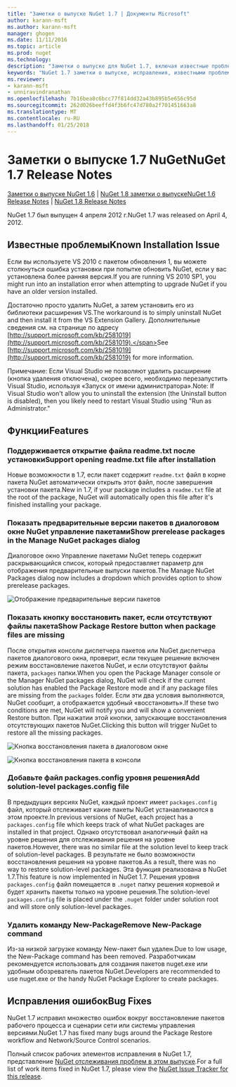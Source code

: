 ```yaml
---
title: "Заметки о выпуске NuGet 1.7 | Документы Microsoft"
author: karann-msft
ms.author: karann-msft
manager: ghogen
ms.date: 11/11/2016
ms.topic: article
ms.prod: nuget
ms.technology: 
description: "Заметки о выпуске для NuGet 1.7, включая известные проблемы, исправленные ошибки, добавленные функции и DCR."
keywords: "NuGet 1.7 заметки о выпуске, исправления, известными проблемами, добавлены функции, DCR"
ms.reviewer:
- karann-msft
- unniravindranathan
ms.openlocfilehash: 7b16bea8c6bcc77f814dd32a43b895b5e656c95d
ms.sourcegitcommit: 262d026beeffd4f3b6fc47d780a2f701451663a8
ms.translationtype: MT
ms.contentlocale: ru-RU
ms.lasthandoff: 01/25/2018
---
```

# <a name="nuget-17-release-notes"></a><span data-ttu-id="c12d4-104">Заметки о выпуске 1.7 NuGet</span><span class="sxs-lookup"><span data-stu-id="c12d4-104">NuGet 1.7 Release Notes</span></span>

<span data-ttu-id="c12d4-105">[Заметки о выпуске NuGet 1.6](../release-notes/nuget-1.6.md) | [NuGet 1.8 заметки о выпуске](../release-notes/nuget-1.8.md)</span><span class="sxs-lookup"><span data-stu-id="c12d4-105">[NuGet 1.6 Release Notes](../release-notes/nuget-1.6.md) | [NuGet 1.8 Release Notes](../release-notes/nuget-1.8.md)</span></span>

<span data-ttu-id="c12d4-106">NuGet 1.7 был выпущен 4 апреля 2012 г.</span><span class="sxs-lookup"><span data-stu-id="c12d4-106">NuGet 1.7 was released on April 4, 2012.</span></span>

## <a name="known-installation-issue"></a><span data-ttu-id="c12d4-107">Известные проблемы</span><span class="sxs-lookup"><span data-stu-id="c12d4-107">Known Installation Issue</span></span>
<span data-ttu-id="c12d4-108">Если вы используете VS 2010 с пакетом обновления 1, вы можете столкнуться ошибка установки при попытке обновить NuGet, если у вас установлена более ранняя версия.</span><span class="sxs-lookup"><span data-stu-id="c12d4-108">If you are running VS 2010 SP1, you might run into an installation error when attempting to upgrade NuGet if you have an older version installed.</span></span>

<span data-ttu-id="c12d4-109">Достаточно просто удалить NuGet, а затем установить его из библиотеки расширения VS.</span><span class="sxs-lookup"><span data-stu-id="c12d4-109">The workaround is to simply uninstall NuGet and then install it from the VS Extension Gallery.</span></span>  <span data-ttu-id="c12d4-110">Дополнительные сведения см. на странице по адресу [http://support.microsoft.com/kb/2581019](http://support.microsoft.com/kb/2581019).</span><span class="sxs-lookup"><span data-stu-id="c12d4-110">See [http://support.microsoft.com/kb/2581019](http://support.microsoft.com/kb/2581019) for more information.</span></span>

<span data-ttu-id="c12d4-111">Примечание: Если Visual Studio не позволяют удалить расширение (кнопка удаления отключена), скорее всего, необходимо перезапустить Visual Studio, используя «Запуск от имени администратора».</span><span class="sxs-lookup"><span data-stu-id="c12d4-111">Note: If Visual Studio won't allow you to uninstall the extension (the Uninstall button is disabled), then you likely need to restart Visual Studio using "Run as Administrator."</span></span>

## <a name="features"></a><span data-ttu-id="c12d4-112">Функции</span><span class="sxs-lookup"><span data-stu-id="c12d4-112">Features</span></span>

### <a name="support-opening-readmetxt-file-after-installation"></a><span data-ttu-id="c12d4-113">Поддерживается открытие файла readme.txt после установки</span><span class="sxs-lookup"><span data-stu-id="c12d4-113">Support opening readme.txt file after installation</span></span>
<span data-ttu-id="c12d4-114">Новые возможности в 1.7, если пакет содержит `readme.txt` файл в корне пакета NuGet автоматически открыть этот файл, после завершения установки пакета.</span><span class="sxs-lookup"><span data-stu-id="c12d4-114">New in 1.7, if your package includes a `readme.txt` file at the root of the package, NuGet will automatically open this file after it's finished installing your package.</span></span>

### <a name="show-prerelease-packages-in-the-manage-nuget-packages-dialog"></a><span data-ttu-id="c12d4-115">Показать предварительные версии пакетов в диалоговом окне NuGet управление пакетами</span><span class="sxs-lookup"><span data-stu-id="c12d4-115">Show prerelease packages in the Manage NuGet packages dialog</span></span>
<span data-ttu-id="c12d4-116">Диалоговое окно Управление пакетами NuGet теперь содержит раскрывающийся список, который предоставляет параметр для отображения предварительные выпуски пакетов.</span><span class="sxs-lookup"><span data-stu-id="c12d4-116">The Manage NuGet Packages dialog now includes a dropdown which provides option to show prerelease packages.</span></span>

![Отображение предварительные версии пакетов](./media/prerelease-dropdown.png)

### <a name="show-package-restore-button-when-package-files-are-missing"></a><span data-ttu-id="c12d4-118">Показать кнопку восстановить пакет, если отсутствуют файлы пакета</span><span class="sxs-lookup"><span data-stu-id="c12d4-118">Show Package Restore button when package files are missing</span></span>
<span data-ttu-id="c12d4-119">После открытия консоли диспетчера пакетов или NuGet диспетчера пакетов диалогового окна, проверит, если текущее решение включен режим восстановление пакетов NuGet, и если отсутствуют файлы пакета, `packages` папки.</span><span class="sxs-lookup"><span data-stu-id="c12d4-119">When you open the Package Manager console or the Manager NuGet packages dialog, NuGet will check if the current solution has enabled the Package Restore mode and if any package files are missing from the `packages` folder.</span></span> <span data-ttu-id="c12d4-120">Если эти два условия выполняются, NuGet сообщит, а отображается удобный «восстановить».</span><span class="sxs-lookup"><span data-stu-id="c12d4-120">If these two conditions are met, NuGet will notify you and will show a convenient Restore button.</span></span> <span data-ttu-id="c12d4-121">При нажатии этой кнопки, запускающие восстановления отсутствующих пакетов NuGet.</span><span class="sxs-lookup"><span data-stu-id="c12d4-121">Clicking this button will trigger NuGet to restore all the missing packages.</span></span>

![Кнопка восстановления пакета в диалоговом окне](./media/packagerestore-dialog.png)

![Кнопка восстановления пакета в консоли](./media/packagerestore-console.png)

### <a name="add-solution-level-packagesconfig-file"></a><span data-ttu-id="c12d4-124">Добавьте файл packages.config уровня решения</span><span class="sxs-lookup"><span data-stu-id="c12d4-124">Add solution-level packages.config file</span></span>
<span data-ttu-id="c12d4-125">В предыдущих версиях NuGet, каждый проект имеет `packages.config` файл, который отслеживает какие пакеты NuGet устанавливаются в этом проекте.</span><span class="sxs-lookup"><span data-stu-id="c12d4-125">In previous versions of NuGet, each project has a `packages.config` file which keeps track of what NuGet packages are installed in that project.</span></span> <span data-ttu-id="c12d4-126">Однако отсутствовал аналогичный файл на уровне решения для отслеживания решения на уровне пакетов.</span><span class="sxs-lookup"><span data-stu-id="c12d4-126">However, there was no similar file at the solution level to keep track of solution-level packages.</span></span> <span data-ttu-id="c12d4-127">В результате не было возможности восстановления решения на уровне пакетов.</span><span class="sxs-lookup"><span data-stu-id="c12d4-127">As a result, there was no way to restore solution-level packages.</span></span>
<span data-ttu-id="c12d4-128">Эта функция реализована в NuGet 1.7.</span><span class="sxs-lookup"><span data-stu-id="c12d4-128">This feature is now implemented in NuGet 1.7.</span></span> <span data-ttu-id="c12d4-129">Решения уровня `packages.config` файл помещается в `.nuget` папку решения корневой и будет хранить пакеты только на уровне решения.</span><span class="sxs-lookup"><span data-stu-id="c12d4-129">The solution-level `packages.config` file is placed under the `.nuget` folder under solution root and will store only solution-level packages.</span></span>

### <a name="remove-new-package-command"></a><span data-ttu-id="c12d4-130">Удалить команду New-Package</span><span class="sxs-lookup"><span data-stu-id="c12d4-130">Remove New-Package command</span></span>
<span data-ttu-id="c12d4-131">Из-за низкой загрузке команду New-пакет был удален.</span><span class="sxs-lookup"><span data-stu-id="c12d4-131">Due to low usage, the New-Package command has been removed.</span></span> <span data-ttu-id="c12d4-132">Разработчикам рекомендуется использовать для создания пакетов nuget.exe или удобным обозреватель пакетов NuGet.</span><span class="sxs-lookup"><span data-stu-id="c12d4-132">Developers are recommended to use nuget.exe or the handy NuGet Package Explorer to create packages.</span></span>

## <a name="bug-fixes"></a><span data-ttu-id="c12d4-133">Исправления ошибок</span><span class="sxs-lookup"><span data-stu-id="c12d4-133">Bug Fixes</span></span>
<span data-ttu-id="c12d4-134">NuGet 1.7 исправил множество ошибок вокруг восстановление пакетов рабочего процесса и сценарии сети или системы управления версиями.</span><span class="sxs-lookup"><span data-stu-id="c12d4-134">NuGet 1.7 has fixed many bugs around the Package Restore workflow and Network/Source Control scenarios.</span></span>

<span data-ttu-id="c12d4-135">Полный список рабочих элементов исправления в NuGet 1.7, представление [NuGet отслеживания проблем в этом выпуске](http://nuget.codeplex.com/workitem/list/advanced?keyword=&status=Closed&type=All&priority=All&release=NuGet%201.7&assignedTo=All&component=All&sortField=Votes&sortDirection=Descending&page=0).</span><span class="sxs-lookup"><span data-stu-id="c12d4-135">For a full list of work items fixed in NuGet 1.7, please view the [NuGet Issue Tracker for this release](http://nuget.codeplex.com/workitem/list/advanced?keyword=&status=Closed&type=All&priority=All&release=NuGet%201.7&assignedTo=All&component=All&sortField=Votes&sortDirection=Descending&page=0).</span></span>
